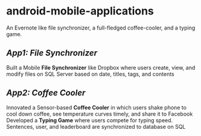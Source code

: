 android-mobile-applications
===========================

An Evernote like file synchronizer, a full-fledged coffee-cooler, and a typing game.

## _App1: File Synchronizer_
Built a Mobile **File Synchronizer** like Dropbox where users create, view, and modify files on SQL Server based on date, titles, tags, and contents     

## _App2: Coffee Cooler_
Innovated a Sensor-based **Coffee Cooler** in which users shake phone to cool down coffee, see temperature curves timely, and share it to Facebook
Developed a **Typing Game** where users compete for typing speed. Sentences, user, and leaderboard are synchronized to database on SQL        
